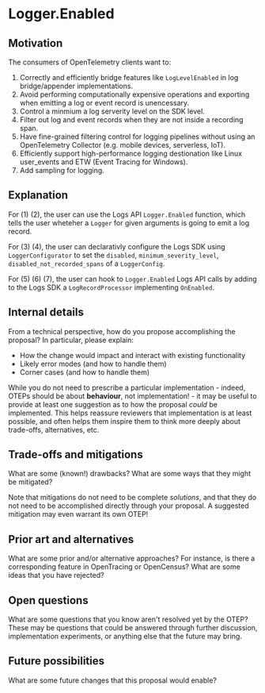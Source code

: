 # Logger.Enabled

## Motivation

The consumers of OpenTelemetry clients want to:

1. Correctly and efficiently bridge features like `LogLevelEnabled` in log bridge/appender implementations.
2. Avoid performing computationally expensive operations and exporting when emitting a log or event record is unencessary.
3. Control a minmium a log serverity level on the SDK level.
4. Filter out log and event records when they are not inside a recording span.
5. Have fine-grained filtering control for logging pipelines without using an OpenTelemetry Collector (e.g. mobile devices, serverless, IoT).
6. Efficiently support high-performance logging destionation like Linux user_events and ETW (Event Tracing for Windows).
7. Add sampling for logging.

## Explanation

For (1) (2), the user can use the Logs API `Logger.Enabled` function, which tells the user wheteher a `Logger` for given arguments is going to emit a log record.

For (3) (4), the user can declarativly configure the Logs SDK using `LoggerConfigurator` to set the `disabled`, `minimum_severity_level`, `disabled_not_recorded_spans` of a `LoggerConfig`.

For (5) (6) (7), the user can hook to `Logger.Enabled` Logs API calls by adding to the Logs SDK a `LogRecordProcessor` implementing `OnEnabled`.

## Internal details

From a technical perspective, how do you propose accomplishing the proposal? In particular, please explain:

* How the change would impact and interact with existing functionality
* Likely error modes (and how to handle them)
* Corner cases (and how to handle them)

While you do not need to prescribe a particular implementation - indeed, OTEPs should be about **behaviour**, not implementation! - it may be useful to provide at least one suggestion as to how the proposal *could* be implemented. This helps reassure reviewers that implementation is at least possible, and often helps them inspire them to think more deeply about trade-offs, alternatives, etc.

## Trade-offs and mitigations

What are some (known!) drawbacks? What are some ways that they might be mitigated?

Note that mitigations do not need to be complete *solutions*, and that they do not need to be accomplished directly through your proposal. A suggested mitigation may even warrant its own OTEP!

## Prior art and alternatives

What are some prior and/or alternative approaches? For instance, is there a corresponding feature in OpenTracing or OpenCensus? What are some ideas that you have rejected?

## Open questions

What are some questions that you know aren't resolved yet by the OTEP? These may be questions that could be answered through further discussion, implementation experiments, or anything else that the future may bring.

## Future possibilities

What are some future changes that this proposal would enable?
